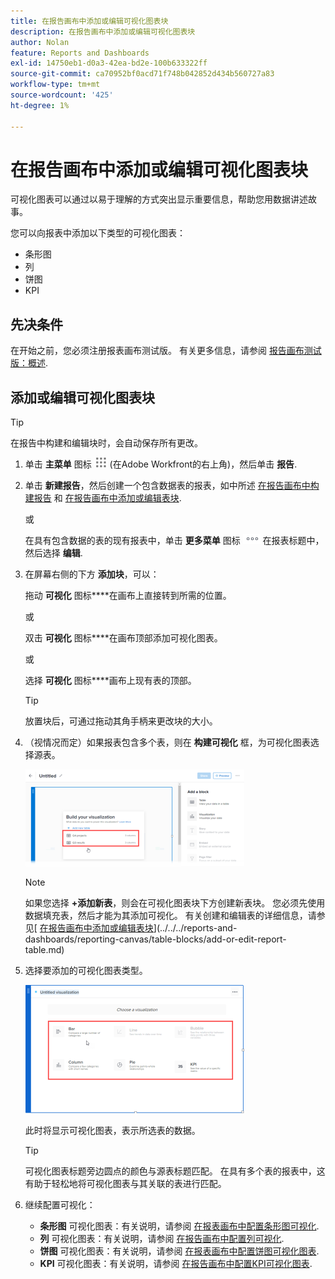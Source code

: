 ```yaml
---
title: 在报告画布中添加或编辑可视化图表块
description: 在报告画布中添加或编辑可视化图表块
author: Nolan
feature: Reports and Dashboards
exl-id: 14750eb1-d0a3-42ea-bd2e-100b633322ff
source-git-commit: ca70952bf0acd71f748b042852d434b560727a83
workflow-type: tm+mt
source-wordcount: '425'
ht-degree: 1%

---
```



# 在报告画布中添加或编辑可视化图表块

可视化图表可以通过以易于理解的方式突出显示重要信息，帮助您用数据讲述故事。

您可以向报表中添加以下类型的可视化图表：

* 条形图
* 列
* 饼图
* KPI

## 先决条件

在开始之前，您必须注册报表画布测试版。 有关更多信息，请参阅 [报告画布测试版：概述](/help/quicksilver/product-announcements/betas/canvas-dashboards-beta/reporting-canvas-beta-overview.md).

## 添加或编辑可视化图表块

>[!TIP]
>
>在报告中构建和编辑块时，会自动保存所有更改。

1. 单击 **主菜单** 图标 ![](assets/main-menu-icon.png) (在Adobe Workfront的右上角)，然后单击 **报告**.
1. 单击 **新建报告**，然后创建一个包含数据表的报表，如中所述 [在报告画布中构建报告](../../../reports-and-dashboards/reporting-canvas/manage-reports/build-report.md) 和 [在报告画布中添加或编辑表块](../../../reports-and-dashboards/reporting-canvas/table-blocks/add-or-edit-report-table.md).

   或

   在具有包含数据的表的现有报表中，单击 **更多菜单** 图标 ![](assets/more-icon.png) 在报表标题中，然后选择 **编辑**.

1. 在屏幕右侧的下方 **添加块**，可以：

   拖动 **可视化** 图标****在画布上直接转到所需的位置。

   或

   双击 **可视化** 图标****在画布顶部添加可视化图表。

   或

   选择 **可视化** 图标****画布上现有表的顶部。

   >[!TIP]
   >
   >放置块后，可通过拖动其角手柄来更改块的大小。

1. （视情况而定）如果报表包含多个表，则在 **构建可视化** 框，为可视化图表选择源表。

   ![](assets/select-table-on-vis-350x155.png)

   >[!NOTE]
   >
   >如果您选择 **+添加新表**，则会在可视化图表块下方创建新表块。 您必须先使用数据填充表，然后才能为其添加可视化。 有关创建和编辑表的详细信息，请参见[ [在报告画布中添加或编辑表块](../../../reports-and-dashboards/reporting-canvas/table-blocks/add-or-edit-report-table.md)](../../../reports-and-dashboards/reporting-canvas/table-blocks/add-or-edit-report-table.md)

1. 选择要添加的可视化图表类型。

   ![](assets/select-vis-type-350x205.png)

   此时将显示可视化图表，表示所选表的数据。

   >[!TIP]
   >
   >可视化图表标题旁边圆点的颜色与源表标题匹配。 在具有多个表的报表中，这有助于轻松地将可视化图表与其关联的表进行匹配。

1. 继续配置可视化：

   * **条形图** 可视化图表：有关说明，请参阅 [在报表画布中配置条形图可视化](../../../reports-and-dashboards/reporting-canvas/visualization-blocks/configure-bar-visualization.md#bar).
   * **列** 可视化图表：有关说明，请参阅 [在报告画布中配置列可视化](../../../reports-and-dashboards/reporting-canvas/visualization-blocks/configure-column-visualization.md).
   * **饼图** 可视化图表：有关说明，请参阅 [在报表画布中配置饼图可视化图表](../../../reports-and-dashboards/reporting-canvas/visualization-blocks/configure-pie-visualization.md).
   * **KPI** 可视化图表：有关说明，请参阅 [在报告画布中配置KPI可视化图表](../../../reports-and-dashboards/reporting-canvas/visualization-blocks/configure-kpi-visualization.md).
